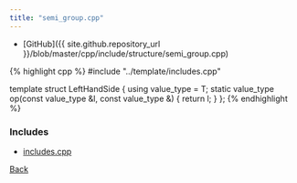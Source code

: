 ```yaml
---
title: "semi_group.cpp"
---
```


- [GitHub]({{ site.github.repository_url }}/blob/master/cpp/include/structure/semi_group.cpp)

{% highlight cpp %}
#include "../template/includes.cpp"

template <typename T> struct LeftHandSide {
  using value_type = T;
  static value_type op(const value_type &l, const value_type &) { return l; }
};
{% endhighlight %}

### Includes

- [includes.cpp](../template/includes)

[Back](../..)
